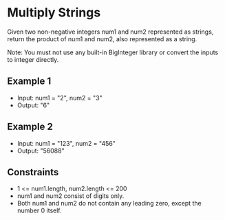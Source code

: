 # Multiply Strings

Given two non-negative integers num1 and num2 represented as strings, return the product of num1 and num2, also represented as a string.

Note: You must not use any built-in BigInteger library or convert the inputs to integer directly.

## Example 1

- Input: num1 = "2", num2 = "3"
- Output: "6"

## Example 2

- Input: num1 = "123", num2 = "456"
- Output: "56088"

## Constraints

- 1 <= num1.length, num2.length <= 200
- num1 and num2 consist of digits only.
- Both num1 and num2 do not contain any leading zero, except the number 0 itself.
